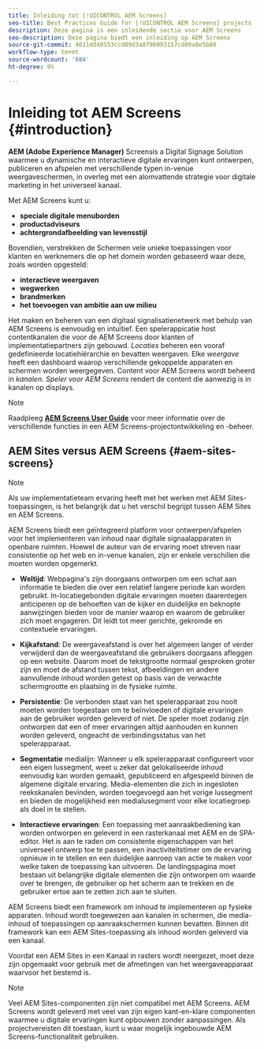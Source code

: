 ```yaml
---
title: Inleiding tot [!UICONTROL AEM Screens]
seo-title: Best Practices Guide for [!UICONTROL AEM Screens] projects
description: Deze pagina is een inleidende sectie voor AEM Screens
seo-description: Deze pagina biedt een inleiding op AEM Screens
source-git-commit: 4611dd40153ccd09d3a0796093157cd09a8e5b80
workflow-type: tm+mt
source-wordcount: '684'
ht-degree: 9%

---
```



# Inleiding tot AEM Screens {#introduction}

**AEM (Adobe Experience Manager)** Screensis a Digital Signage Solution waarmee u dynamische en interactieve digitale ervaringen kunt ontwerpen, publiceren en afspelen met verschillende typen in-venue weergaveschermen, in overleg met een alomvattende strategie voor digitale marketing in het universeel kanaal.

Met AEM Screens kunt u:

* **speciale digitale menuborden**
* **productadviseurs**
* **achtergrondafbeelding van levensstijl**

Bovendien, verstrekken de Schermen vele unieke toepassingen voor klanten en werknemers die op het domein worden gebaseerd waar deze, zoals worden opgesteld:

* **interactieve weergaven**
* **wegwerken**
* **brandmerken**
* **het toevoegen van ambitie aan uw milieu**

Het maken en beheren van een digitaal signalisatienetwerk met behulp van AEM Screens is eenvoudig en intuïtief. Een spelerappicatie host contentkanalen die voor de AEM Screens door klanten of implementatiepartners zijn gebouwd. *Locaties* beheren een vooraf gedefinieerde locatiehiërarchie en bevatten weergaven. Elke *weergave* heeft een dashboard waarop verschillende gekoppelde apparaten en schermen worden weergegeven. Content voor AEM Screens wordt beheerd in *kanalen*. *Speler voor AEM Screens* rendert de content die aanwezig is in kanalen op displays.



>[!NOTE]
>
>Raadpleeg **[AEM Screens User Guide](https://helpx.adobe.com/experience-manager/6-5/screens/user-guide.html)** voor meer informatie over de verschillende functies in een AEM Screens-projectontwikkeling en -beheer.

## AEM Sites versus AEM Screens {#aem-sites-screens}

>[!NOTE]
>
>Als uw implementatieteam ervaring heeft met het werken met AEM Sites-toepassingen, is het belangrijk dat u het verschil begrijpt tussen AEM Sites en AEM Screens.

AEM Screens biedt een geïntegreerd platform voor ontwerpen/afspelen voor het implementeren van inhoud naar digitale signaalapparaten in openbare ruimten. Hoewel de auteur van de ervaring moet streven naar consistentie op het web en in-venue kanalen, zijn er enkele verschillen die moeten worden opgemerkt.

* **Weltijd**: Webpagina&#39;s zijn doorgaans ontworpen om een schat aan informatie te bieden die over een relatief langere periode kan worden gebruikt. In-locatiegebonden digitale ervaringen moeten daarentegen anticiperen op de behoeften van de kijker en duidelijke en beknopte aanwijzingen bieden voor de manier waarop en waarom de gebruiker zich moet engageren. Dit leidt tot meer gerichte, gekromde en contextuele ervaringen.

* **Kijkafstand**: De weergaveafstand is over het algemeen langer of verder verwijderd dan de weergaveafstand die gebruikers doorgaans afleggen op een website. Daarom moet de tekstgrootte normaal gesproken groter zijn en moet de afstand tussen tekst, afbeeldingen en andere aanvullende inhoud worden getest op basis van de verwachte schermgrootte en plaatsing in de fysieke ruimte.

* **Persistentie**: De verbonden staat van het spelerapparaat zou nooit moeten worden toegestaan om te beïnvloeden of digitale ervaringen aan de gebruiker worden geleverd of niet. De speler moet zodanig zijn ontworpen dat een of meer ervaringen altijd aanhouden en kunnen worden geleverd, ongeacht de verbindingsstatus van het spelerapparaat.

* **Segmentatie** medialijn: Wanneer u elk spelerapparaat configureert voor een eigen lussegment, weet u zeker dat gelokaliseerde inhoud eenvoudig kan worden gemaakt, gepubliceerd en afgespeeld binnen de algemene digitale ervaring. Media-elementen die zich in ingesloten reekskanalen bevinden, worden toegevoegd aan het vorige lussegment en bieden de mogelijkheid een medialusegment voor elke locatiegroep als doel in te stellen.

* **Interactieve ervaringen**: Een toepassing met aanraakbediening kan worden ontworpen en geleverd in een rasterkanaal met AEM en de SPA-editor. Het is aan te raden om consistente eigenschappen van het universeel ontwerp toe te passen, een inactiviteitstimer om de ervaring opnieuw in te stellen en een duidelijke aanroep van actie te maken voor welke taken de toepassing kan uitvoeren. De landingspagina moet bestaan uit belangrijke digitale elementen die zijn ontworpen om waarde over te brengen, de gebruiker op het scherm aan te trekken en de gebruiker ertoe aan te zetten zich aan te sluiten.

AEM Screens biedt een framework om inhoud te implementeren op fysieke apparaten. Inhoud wordt toegewezen aan kanalen in schermen, die media-inhoud of toepassingen op aanraakschermen kunnen bevatten. Binnen dit framework kan een AEM Sites-toepassing als inhoud worden geleverd via een kanaal.

Voordat een AEM Sites in een Kanaal in rasters wordt neergezet, moet deze zijn opgemaakt voor gebruik met de afmetingen van het weergaveapparaat waarvoor het bestemd is.

>[!NOTE]
>Veel AEM Sites-componenten zijn niet compatibel met AEM Screens. AEM Screens wordt geleverd met veel van zijn eigen kant-en-klare componenten waarmee u digitale ervaringen kunt opbouwen zonder aanpassingen. Als projectvereisten dit toestaan, kunt u waar mogelijk ingebouwde AEM Screens-functionaliteit gebruiken.
